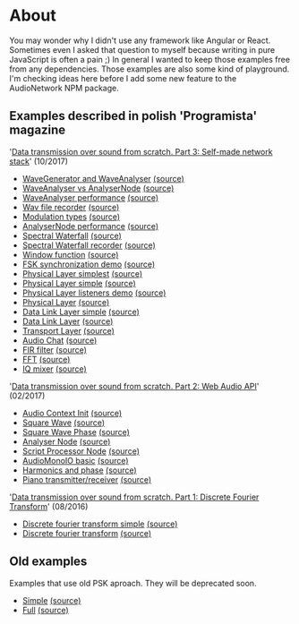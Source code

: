 # About

You may wonder why I didn't use any framework like Angular or React. Sometimes
even I asked that question to myself because writing in pure JavaScript
is often a pain ;) In general I wanted to keep those examples free from
any dependencies.
Those examples are also some kind of playground. I'm checking ideas here
before I add some new feature to the AudioNetwork NPM package.

## Examples described in polish 'Programista' magazine

'[Data transmission over sound from scratch. Part 3: Self-made network stack](https://programistamag.pl/programista-10-2017-65/)' (10/2017)

- [WaveGenerator and WaveAnalyser](https://audio-network.rypula.pl/wave-generator-wave-analyser)
  [(source)](https://audio-network.rypula.pl/wave-generator-wave-analyser-src)
- [WaveAnalyser vs AnalyserNode](https://audio-network.rypula.pl/wave-analyser-vs-analyser-node)
  [(source)](https://audio-network.rypula.pl/wave-analyser-vs-analyser-node-src)
- [WaveAnalyser performance](https://audio-network.rypula.pl/wave-analyser-performance)
  [(source)](https://audio-network.rypula.pl/wave-analyser-performance-src)
- [Wav file recorder](https://audio-network.rypula.pl/wav-file-recorder)
  [(source)](https://audio-network.rypula.pl/wav-file-recorder-src)
- [Modulation types](https://audio-network.rypula.pl/modulation-types)
  [(source)](https://audio-network.rypula.pl/modulation-types-src)
- [AnalyserNode performance](https://audio-network.rypula.pl/analyser-node-performance)
  [(source)](https://audio-network.rypula.pl/analyser-node-performance-src)
- [Spectral Waterfall](https://audio-network.rypula.pl/spectral-waterfall)
  [(source)](https://audio-network.rypula.pl/spectral-waterfall-src)
- [Spectral Waterfall recorder](https://audio-network.rypula.pl/spectral-waterfall-recorder)
  [(source)](https://audio-network.rypula.pl/spectral-waterfall-recorder-src)
- [Window function](https://audio-network.rypula.pl/window-function)
  [(source)](https://audio-network.rypula.pl/window-function-src)
- [FSK synchronization demo](https://audio-network.rypula.pl/fsk-synchronization-demo)
  [(source)](https://audio-network.rypula.pl/fsk-synchronization-demo-src)
- [Physical Layer simplest](https://audio-network.rypula.pl/physical-layer-simplest)
  [(source)](https://audio-network.rypula.pl/physical-layer-simplest-src)
- [Physical Layer simple](https://audio-network.rypula.pl/physical-layer-simple)
  [(source)](https://audio-network.rypula.pl/physical-layer-simple-src)
- [Physical Layer listeners demo](https://audio-network.rypula.pl/physical-layer-listeners-demo)
  [(source)](https://audio-network.rypula.pl/physical-layer-listeners-demo-src)
- [Physical Layer](https://audio-network.rypula.pl/physical-layer)
  [(source)](https://audio-network.rypula.pl/physical-layer-src)
- [Data Link Layer simple](https://audio-network.rypula.pl/data-link-layer-simple)
  [(source)](https://audio-network.rypula.pl/data-link-layer-simple-src)
- [Data Link Layer](https://audio-network.rypula.pl/data-link-layer)
  [(source)](https://audio-network.rypula.pl/data-link-layer-src)
- [Transport Layer](https://audio-network.rypula.pl/transport-layer)
  [(source)](https://audio-network.rypula.pl/transport-layer-src)
- [Audio Chat](https://audio-network.rypula.pl/audio-chat)
  [(source)](https://audio-network.rypula.pl/audio-chat-src)
- [FIR filter](https://audio-network.rypula.pl/fir-filter)
  [(source)](https://audio-network.rypula.pl/fir-filter-src)
- [FFT](https://audio-network.rypula.pl/fft)
  [(source)](https://audio-network.rypula.pl/fft-src)
- [IQ mixer](https://audio-network.rypula.pl/iq-mixer)
  [(source)](https://audio-network.rypula.pl/iq-mixer-src)

'[Data transmission over sound from scratch. Part 2: Web Audio API](https://programistamag.pl/programista-2-2017-57/)' (02/2017)

- [Audio Context Init](https://audio-network.rypula.pl/audio-context-init)
  [(source)](https://audio-network.rypula.pl/audio-context-init-src)
- [Square Wave](https://audio-network.rypula.pl/square-wave)
  [(source)](https://audio-network.rypula.pl/square-wave-src)
- [Square Wave Phase](https://audio-network.rypula.pl/square-wave-phase)
  [(source)](https://audio-network.rypula.pl/square-wave-phase-src)
- [Analyser Node](https://audio-network.rypula.pl/analyser-node)
  [(source)](https://audio-network.rypula.pl/analyser-node-src)
- [Script Processor Node](https://audio-network.rypula.pl/script-processor-node)
  [(source)](https://audio-network.rypula.pl/script-processor-node-src)
- [AudioMonoIO basic](https://audio-network.rypula.pl/audio-mono-io-basic)
  [(source)](https://audio-network.rypula.pl/audio-mono-io-basic-src)
- [Harmonics and phase](https://audio-network.rypula.pl/harmonics-and-phase)
  [(source)](https://audio-network.rypula.pl/harmonics-and-phase-src)
- [Piano transmitter/receiver](https://audio-network.rypula.pl/piano)
  [(source)](https://audio-network.rypula.pl/piano-src)

'[Data transmission over sound from scratch. Part 1: Discrete Fourier Transform](https://programistamag.pl/programista-08-2016-51/)' (08/2016)

- [Discrete fourier transform simple](https://audio-network.rypula.pl/dft-simple)
  [(source)](https://audio-network.rypula.pl/dft-simple-src)
- [Discrete fourier transform](https://audio-network.rypula.pl/dft-full)
  [(source)](https://audio-network.rypula.pl/dft-full-src)

## Old examples

Examples that use old PSK aproach. They will be deprecated soon.

- [Simple](https://audio-network.rypula.pl/example/01-000-physical-layer-simple/physical-layer-simple.html)
  [(source)](https://github.com/robertrypula/AudioNetwork/tree/master/example/01-000-physical-layer-simple)
- [Full](https://audio-network.rypula.pl/example/01-001-physical-layer-full/physical-layer-full.html)
  [(source)](https://github.com/robertrypula/AudioNetwork/tree/master/example/01-001-physical-layer-full)
